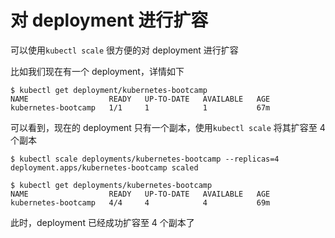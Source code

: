 # 对 deployment 进行扩容
可以使用`kubectl scale` 很方便的对 deployment 进行扩容

比如我们现在有一个 deployment，详情如下
```
$ kubectl get deployment/kubernetes-bootcamp
NAME                  READY   UP-TO-DATE   AVAILABLE   AGE
kubernetes-bootcamp   1/1     1            1           67m
```
可以看到，现在的 deployment 只有一个副本，使用`kubectl scale` 将其扩容至 4 个副本

```
$ kubectl scale deployments/kubernetes-bootcamp --replicas=4
deployment.apps/kubernetes-bootcamp scaled

$ kubectl get deployments/kubernetes-bootcamp
NAME                  READY   UP-TO-DATE   AVAILABLE   AGE
kubernetes-bootcamp   4/4     4            4           69m
```

此时，deployment 已经成功扩容至 4 个副本了